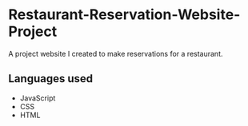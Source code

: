 # Restaurant-Reservation-Website-Project
A project website I created to make reservations for a restaurant.

## Languages used
* JavaScript
* CSS
* HTML
